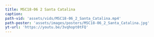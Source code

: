 ```yaml
---
title: MSC18-06 2 Santa Catalina
caption:
path-vid: 'assets/vids/MSC18-06_2_Santa_Catalina.mp4'
path-poster: 'assets/images/posters/MSC18-06_2_Santa_Catalina.jpg'
yt-url: 'https://youtu.be/3vqhopt0tFQ'
---
```

